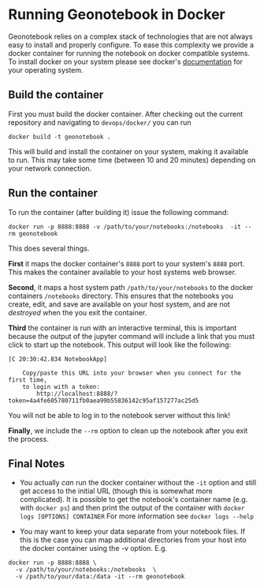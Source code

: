 # Running Geonotebook in Docker

Geonotebook relies on a complex stack of technologies that are not always easy to install and properly configure. To ease this complexity we provide a docker container for running the notebook on docker compatible systems. To install docker on your system please see docker's [documentation](https://docs.docker.com/engine/installation/) for your operating system.

## Build the container
First you must build the docker container.  After checking out the current repository and navigating to ```devops/docker/``` you can run

```
docker build -t geonotebook .
```

This will build and install the container on your system,  making it available to run. This may take some time (between 10 and 20 minutes) depending on your network connection. 

## Run the container

To run the container (after building it)  issue the following command:

```
docker run -p 8888:8888 -v /path/to/your/notebooks:/notebooks  -it --rm geonotebook
```

This does several things.  

**First** it maps the docker container's ```8888``` port to your system's ```8888``` port.  This makes the container available to your host systems web browser.

**Second**,  it maps a host system path ```/path/to/your/notebooks``` to the docker containers ```/notebooks``` directory.  This ensures that the notebooks you create, edit, and save are available on your host system,  and are not *destroyed* when the you exit the container.

**Third** the container is run with an interactive terminal,  this is important because the output of the jupyter command will include a link that you must click to start up the notebook.  This output will look like the following:

```
[C 20:30:42.834 NotebookApp] 
    
    Copy/paste this URL into your browser when you connect for the first time,
    to login with a token:
        http://localhost:8888/?token=4a4fe605780711fb0aea99b55836142c95af157277ac25d5

```
You will not be able to log in to the notebook server without this link!

**Finally**,  we include the ```--rm``` option to clean up the notebook after you exit the process.

## Final Notes
+ You actually *can* run the docker container without the ```-it``` option and still get access to the initial URL (though this is somewhat more complicated). It is possible to get the notebook's container name (e.g. with ```docker ps```) and then print the output of the container with ```docker logs [OPTIONS] CONTAINER```  For more information see ```docker logs --help```

+ You may want to keep your data separate from your notebook files.  If this is the case you can map additional directories from your host into the docker container using the -v option.  E.g.


```
docker run -p 8888:8888 \
  -v /path/to/your/notebooks:/notebooks  \
  -v /path/to/your/data:/data -it --rm geonotebook
```

